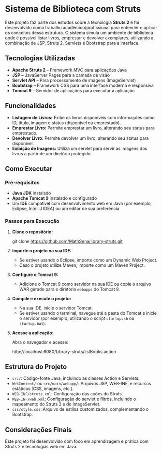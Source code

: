 
# Sistema de Biblioteca com Struts

Este projeto faz parte dos estudos sobre a tecnologia **Struts 2** e foi desenvolvido como trabalho acadêmico/profissional para entender e aplicar os conceitos dessa estrutura. 
O sistema simula um ambiente de biblioteca onde é possível listar livros, emprestar e devolver exemplares, utilizando a combinação de JSP, Struts 2, Servlets e Bootstrap para a interface.

## Tecnologias Utilizadas

- **Apache Struts 2** – Framework MVC para aplicações Java
- **JSP** – JavaServer Pages para a camada de visão
- **Servlet API** – Para processamento de imagens (ImageServlet)
- **Bootstrap** – Framework CSS para uma interface moderna e responsiva
- **Tomcat 9** – Servidor de aplicações para executar a aplicação

## Funcionalidades

- **Listagem de Livros:** Exibe os livros disponíveis com informações como ID, título, imagem e status (disponível ou emprestado).
- **Emprestar Livro:** Permite emprestar um livro, alterando seu status para emprestado.
- **Devolver Livro:** Permite devolver um livro, alterando seu status para disponível.
- **Exibição de Imagens:** Utiliza um servlet para servir as imagens dos livros a partir de um diretório protegido.

## Como Executar

### Pré-requisitos

- **Java JDK** instalado
- **Apache Tomcat 9** instalado e configurado
- Um **IDE** compatível com desenvolvimento web em Java (por exemplo, Eclipse, IntelliJ IDEA) ou um editor de sua preferência

### Passos para Execução

1. **Clone o repositório:**

   
   git clone https://github.com/MathSena/library-struts.git
   

2. **Importe o projeto na sua IDE:**

   - Se estiver usando o Eclipse, importe como um Dynamic Web Project.
   - Caso o projeto utilize Maven, importe como um Maven Project.

3. **Configure o Tomcat 9:**

   - Adicione o Tomcat 9 como servidor na sua IDE ou copie o arquivo WAR gerado para o diretório `webapps` do Tomcat 9.

4. **Compile e execute o projeto:**

   - Na sua IDE, inicie o servidor Tomcat.
   - Se estiver usando o terminal, navegue até a pasta do Tomcat e inicie o servidor (por exemplo, utilizando o script `startup.sh` ou `startup.bat`).

5. **Acesse a aplicação:**

   Abra o navegador e acesse:

   http://localhost:8080/Library-struts/listBooks.action
   

## Estrutura do Projeto

- `src/`: Código-fonte Java, incluindo as classes Action e Servlets.
- `WebContent/` ou `src/main/webapp/`: Arquivos JSP, WEB-INF, e recursos estáticos (CSS, imagens, etc.).
- `WEB-INF/struts.xml`: Configuração das ações do Struts.
- `WEB-INF/web.xml`: Configuração do servlet e filtros, incluindo o mapeamento do Struts 2 e do ImageServlet.
- `css/style.css`: Arquivo de estilos customizados, complementando o Bootstrap.

## Considerações Finais

Este projeto foi desenvolvido com foco em aprendizagem e prática com Struts 2 e tecnologias web em Java. 
